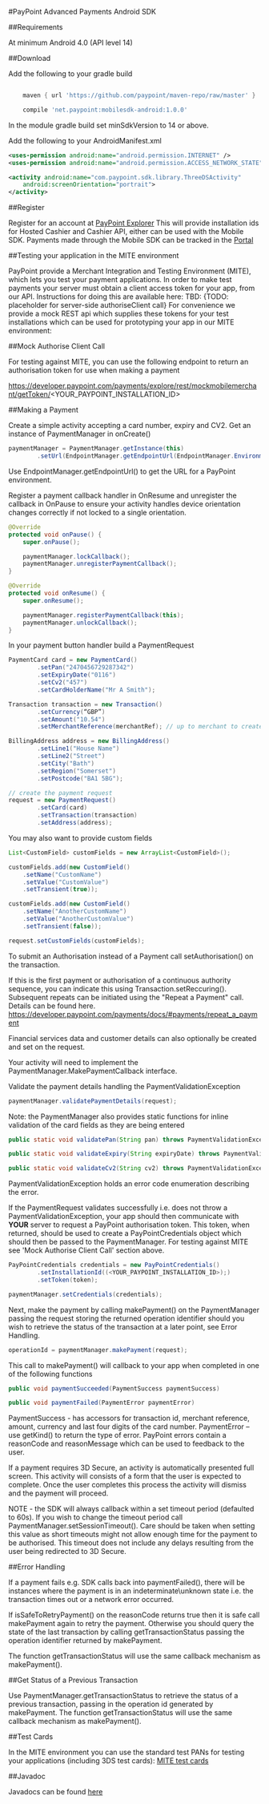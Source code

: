 #PayPoint Advanced Payments Android SDK

##Requirements

At minimum Android 4.0 (API level 14)

##Download

Add the following to your gradle build

```groovy

    maven { url 'https://github.com/paypoint/maven-repo/raw/master' }

    compile 'net.paypoint:mobilesdk-android:1.0.0'

```

In the module gradle build set minSdkVersion to 14 or above.

Add the following to your AndroidManifest.xml

```xml
<uses-permission android:name="android.permission.INTERNET" />
<uses-permission android:name="android.permission.ACCESS_NETWORK_STATE" />

<activity android:name="com.paypoint.sdk.library.ThreeDSActivity"
    android:screenOrientation="portrait">
</activity>
```

##Register

Register for an account at [PayPoint Explorer](https://developer.paypoint.com/payments/explore/#/register)
This will provide installation ids for Hosted Cashier and Cashier API, either can be used with the Mobile SDK.
Payments made through the Mobile SDK can be tracked in the [Portal](https://portal.mite.paypoint.net:3443/portal-client/#/en_gb/log_in)

##Testing your application in the MITE environment

PayPoint provide a Merchant Integration and Testing Environment (MITE), which lets you test your payment applications. In order to make test payments your server must obtain a client access token for your app, from our API. Instructions for doing this are available here:
TBD: {TODO: placeholder for server-side authoriseClient call}
For convenience we provide a mock REST api which supplies these tokens for your test installations which can be used for prototyping your app in our MITE environment:

##Mock Authorise Client Call

For testing against MITE, you can use the following endpoint to return an authorisation token for use when making a payment

https://developer.paypoint.com/payments/explore/rest/mockmobilemerchant/getToken/<YOUR_PAYPOINT_INSTALLATION_ID>

##Making a Payment

Create a simple activity accepting a card number, expiry and CV2.
Get an instance of PaymentManager in onCreate()

```java
paymentManager = PaymentManager.getInstance(this)
        .setUrl(EndpointManager.getEndpointUrl(EndpointManager.Environment.MITE));
```

Use EndpointManager.getEndpointUrl() to get the URL for a PayPoint environment.

Register a payment callback handler in OnResume and unregister the callback in OnPause to ensure your activity handles device orientation changes correctly if not locked to a single orientation.

```java
@Override
protected void onPause() {
    super.onPause();

    paymentManager.lockCallback();
    paymentManager.unregisterPaymentCallback();
}

@Override
protected void onResume() {
    super.onResume();

    paymentManager.registerPaymentCallback(this);
    paymentManager.unlockCallback();
}
```

In your payment button handler build a PaymentRequest

```java
PaymentCard card = new PaymentCard()
        .setPan("2470456729287342")
        .setExpiryDate("0116")
        .setCv2("457")
        .setCardHolderName("Mr A Smith");

Transaction transaction = new Transaction()
        .setCurrency(“GBP”)
        .setAmount("10.54")
        .setMerchantReference(merchantRef); // up to merchant to create a unique merchantRef

BillingAddress address = new BillingAddress()
        .setLine1("House Name")
        .setLine2("Street")
        .setCity("Bath")
        .setRegion("Somerset")
        .setPostcode("BA1 5BG");

// create the payment request
request = new PaymentRequest()
        .setCard(card)
        .setTransaction(transaction)
        .setAddress(address);
```

You may also want to provide custom fields

```java
List<CustomField> customFields = new ArrayList<CustomField>();

customFields.add(new CustomField()
    .setName("CustomName")
    .setValue("CustomValue")
    .setTransient(true));

customFields.add(new CustomField()
    .setName("AnotherCustomName")
    .setValue("AnotherCustomValue")
    .setTransient(false));

request.setCustomFields(customFields);
```

To submit an Authorisation instead of a Payment call setAuthorisation() on the transaction.

If this is the first payment or authorisation of a continuous authority sequence, you can indicate this using Transaction.setReccuring(). Subsequent repeats can be initiated using the "Repeat a Payment" call.
Details can be found here. https://developer.paypoint.com/payments/docs/#payments/repeat_a_payment

Financial services data and customer details can also optionally be created and set on the request.

Your activity will need to implement the PaymentManager.MakePaymentCallback interface.

Validate the payment details handling the PaymentValidationException

```java
paymentManager.validatePaymentDetails(request);
```

Note: the PaymentManager also provides static functions for inline validation of the card fields as they are being entered

```java
public static void validatePan(String pan) throws PaymentValidationException

public static void validateExpiry(String expiryDate) throws PaymentValidationException

public static void validateCv2(String cv2) throws PaymentValidationException
```

PaymentValidationException holds an error code enumeration describing the error.

If the PaymentRequest validates successfully i.e. does not throw a PaymentValidationException, your app should then communicate with **YOUR** server to request a PayPoint authorisation token. This token, when returned, should be used to create a PayPointCredentials object which should then be passed to the PaymentManager.
For testing against MITE see 'Mock Authorise Client Call' section above.

```java
PayPointCredentials credentials = new PayPointCredentials()
        .setInstallationId((<YOUR_PAYPOINT_INSTALLATION_ID>);)
        .setToken(token);

paymentManager.setCredentials(credentials);
```

Next, make the payment by calling makePayment() on the PaymentManager passing the request storing the returned operation identifier should you wish to retrieve the status of the transaction at a later point, see Error Handling.

```java
operationId = paymentManager.makePayment(request);
```

This call to makePayment() will callback to your app when completed in one of the following functions

```java
public void paymentSucceeded(PaymentSuccess paymentSuccess)

public void paymentFailed(PaymentError paymentError)
```

PaymentSuccess - has accessors for transaction id, merchant reference, amount, currency and last four digits of the card number.
PaymentError – use getKind() to return the type of error. PayPoint errors contain a reasonCode and reasonMessage which can be used to feedback to the user.

If a payment requires 3D Secure, an activity is automatically presented full screen. This activity will consists of a form that the user is expected to complete. Once the user completes this process the activity will dismiss and the payment will proceed.

NOTE - the SDK will always callback within a set timeout period (defaulted to 60s). If you wish to change the timeout period call PaymentManager.setSessionTimeout().
Care should be taken when setting this value as short timeouts might not allow enough time for the payment to be authorised.
This timeout does not include any delays resulting from the user being redirected to 3D Secure.

##Error Handling

If a payment fails e.g. SDK calls back into paymentFailed(), there will be instances where the payment is in an indeterminate\unknown state i.e. the transaction times out or a network error occurred.

If isSafeToRetryPayment() on the reasonCode returns true then it is safe call makePayment again to retry the payment. Otherwise you should query the state of the last transaction by calling getTransactionStatus passing the operation identifier returned by makePayment.

The function getTransactionStatus will use the same callback mechanism as makePayment().

##Get Status of a Previous Transaction

Use PaymentManager.getTransactionStatus to retrieve the status of a previous transaction, passing in the operation id generated by makePayment.
The function getTransactionStatus will use the same callback mechanism as makePayment().

##Test Cards

In the MITE environment you can use the standard test PANs for testing your applications (including 3DS test cards):
[MITE test cards](https://developer.paypoint.com/payments/docs/#getting_started/test_cards)

##Javadoc

Javadocs can be found [here](http://paypoint.github.io/javadocs/mobilesdk-android/)





